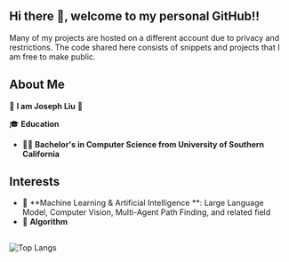 ## Hi there 👋, welcome to my personal GitHub!!
Many of my projects are hosted on a different account due to privacy and restrictions. The code shared here consists of snippets and projects that I am free to make public.

## About Me
🙋 **I am Joseph Liu** 🙋

🎓 **Education**
- 👨‍💻 **Bachelor's in Computer Science from University of Southern California**

## Interests
- 🤖 **Machine Learning & Artificial Intelligence **: Large Language Model, Computer Vision, Multi-Agent Path Finding, and related field
- 🎋 **Algorithm**

##
![Top Langs](https://github-readme-stats.vercel.app/api/top-langs/?username=MajikalExplosions&layout=compact)

<!--
**MajikalExplosions/MajikalExplosions** is a ✨ _special_ ✨ repository because its `README.md` (this file) appears on your GitHub profile.

Here are some ideas to get you started:

- 🔭 I’m currently working on ...
- 🌱 I’m currently learning ...
- 👯 I’m looking to collaborate on ...
- 🤔 I’m looking for help with ...
- 💬 Ask me about ...
- 📫 How to reach me: ...
- 😄 Pronouns: ...
- ⚡ Fun fact: ...
-->
